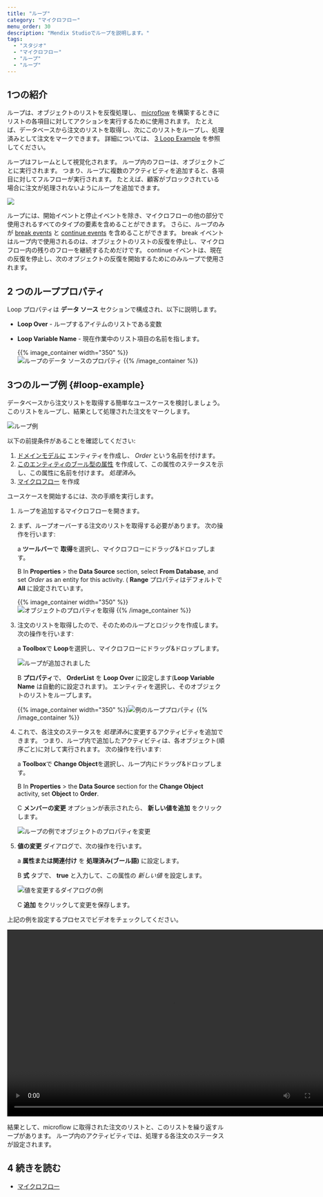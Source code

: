 ```yaml
---
title: "ループ"
category: "マイクロフロー"
menu_order: 30
description: "Mendix Studioでループを説明します。"
tags:
  - "スタジオ"
  - "マイクロフロー"
  - "ループ"
  - "ループ"
---
```


## 1つの紹介

ループは、オブジェクトのリストを反復処理し、 [microflow](microflows) を構築するときにリストの各項目に対してアクションを実行するために使用されます。 たとえば、データベースから注文のリストを取得し、次にこのリストをループし、処理済みとして注文をマークできます。 詳細については、 [3 Loop Example](#loop-example) を参照してください。

ループはフレームとして視覚化されます。 ループ内のフローは、オブジェクトごとに実行されます。 つまり、ループに複数のアクティビティを追加すると、各項目に対してフルフローが実行されます。 たとえば、顧客がブロックされている場合に注文が処理されないようにループを追加できます。

![](attachments/microflows-loop/loop.png)

ループには、開始イベントと停止イベントを除き、マイクロフローの他の部分で使用されるすべてのタイプの要素を含めることができます。 さらに、ループのみが [break events](/refguide/break-event) と [continue events](/refguide/continue-event) を含めることができます。 break イベントはループ内で使用されるのは、オブジェクトのリストの反復を停止し、マイクロフロー内の残りのフローを継続するためだけです。 continue イベントは、現在の反復を停止し、次のオブジェクトの反復を開始するためにのみループで使用されます。

## 2 つのループプロパティ

Loop プロパティは **データ ソース** セクションで構成され、以下に説明します。

* **Loop Over** - ループするアイテムのリストである変数

*  **Loop Variable Name** - 現在作業中のリスト項目の名前を指します。

    {{% image_container width="350" %}}![ループのデータ ソースのプロパティ](attachments/microflows-loop/loop-properties.png)
    {{% /image_container %}}

## 3つのループ例 {#loop-example}

データベースから注文リストを取得する簡単なユースケースを検討しましょう。 このリストをループし、結果として処理された注文をマークします。

![ループ例](attachments/microflows-loop/loop-example.png)

以下の前提条件があることを確認してください:

1. [ドメインモデルに](domain-models#adding-new-entities) エンティティを作成し、 *Order* という名前を付けます。
2. [このエンティティのブール型の属性](domain-models#adding-new-attributes) を作成して、この属性のステータスを示し、この属性に名前を付けます。 *処理済み*。
3. [マイクロフロー](microflows#creating-new-microflow) を作成

ユースケースを開始するには、次の手順を実行します。

1. ループを追加するマイクロフローを開きます。

2. まず、ループオーバーする注文のリストを取得する必要があります。 次の操作を行います: <br />

    a **ツールバー**で **取得**を選択し、マイクロフローにドラッグ&ドロップします。 <br />

    B In **Properties** > the **Data Source** section, select **From Database**, and set *Order* as an entity for this activity. ( **Range** プロパティはデフォルトで **All** に設定されています。<br />

    {{% image_container width="350" %}}![オブジェクトのプロパティを取得](attachments/microflows-loop/retrieve-properties.png)
    {{% /image_container %}}

3. 注文のリストを取得したので、そのためのループとロジックを作成します。 次の操作を行います: <br />

    a **Toolbox**で **Loop**を選択し、マイクロフローにドラッグ&ドロップします。 <br />

    ![ループが追加されました](attachments/microflows-loop/loop-added.png)<br />

    B **プロパティ**で、 **OrderList** を **Loop Over** に設定します(**Loop Variable Name** は自動的に設定されます)。 エンティティを選択し、そのオブジェクトのリストをループします。 <br />

    {{% image_container width="350" %}}![例のループプロパティ](attachments/microflows-loop/loop-properties-in-example.png)
     {{% /image_container %}}

4. これで、各注文のステータスを *処理済み*に変更するアクティビティを追加できます。 つまり、ループ内で追加したアクティビティは、各オブジェクト(順序ごと)に対して実行されます。 次の操作を行います:<br />

    a **Toolbox**で **Change Object**を選択し、ループ内にドラッグ&ドロップします。<br />

    B In **Properties** > the **Data Source** section for the **Change Object** activity, set **Object** to **Order**.<br/>

    C **メンバーの変更** オプションが表示されたら、 **新しい値を追加** をクリックします。<br />

    ![ループの例でオブジェクトのプロパティを変更](attachments/microflows-loop/change-object-properties.png)

5. **値の変更** ダイアログで、次の操作を行います。<br />

    a **属性または関連付け** を **処理済み(ブール語)** に設定します。<br />

    B **式** タブで、 **true** と入力して、この属性の *新しい値* を設定します。 <br />

    ![値を変更するダイアログの例](attachments/microflows-loop/change-value-dialogue-example.png)

    C **追加** をクリックして変更を保存します。

上記の例を設定するプロセスでビデオをチェックしてください。

<video width="768" height="432" controls src="attachments/microflows-loop/loop-example-video.mp4">ビデオ</video>

結果として、microflow に取得された注文のリストと、このリストを繰り返すループがあります。 ループ内のアクティビティでは、処理する各注文のステータスが設定されます。

## 4 続きを読む

* [マイクロフロー](マイクロフロー)
